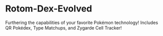 # Rotom-Dex-Evolved
Furthering the capabilities of your favorite Pokémon technology! Includes QR Pokédex, Type Matchups, and Zygarde Cell Tracker!
